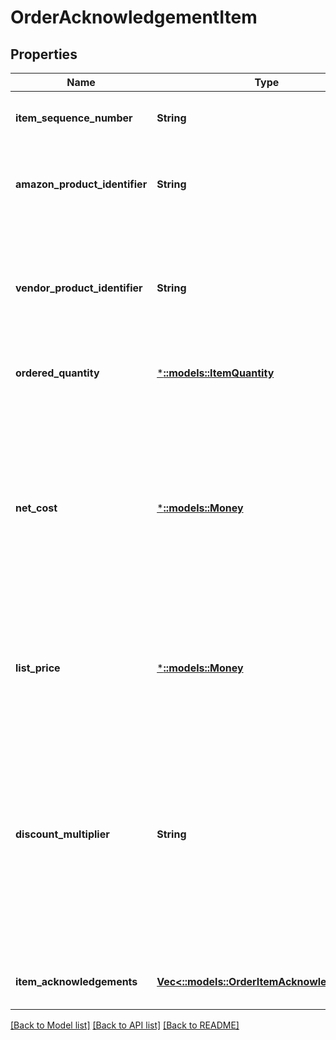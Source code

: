 # OrderAcknowledgementItem

## Properties
Name | Type | Description | Notes
------------ | ------------- | ------------- | -------------
**item_sequence_number** | **String** | Line item sequence number for the item. | [optional] [default to null]
**amazon_product_identifier** | **String** | Amazon Standard Identification Number (ASIN) of an item. | [optional] [default to null]
**vendor_product_identifier** | **String** | The vendor selected product identification of the item. Should be the same as was sent in the purchase order. | [optional] [default to null]
**ordered_quantity** | [***::models::ItemQuantity**](ItemQuantity.md) | The quantity of this item ordered. | [default to null]
**net_cost** | [***::models::Money**](Money.md) | The cost to Amazon, which should match the cost on the invoice. This is a required field. If this is left blank the file will reject in Amazon systems. Price information should not be zero or negative. Indicates a net unit price. | [default to null]
**list_price** | [***::models::Money**](Money.md) | The list price. This is required only if a vendor sells books with a list price. | [optional] [default to null]
**discount_multiplier** | **String** | The discount multiplier that should be applied to the price if a vendor sells books with a list price. This is a multiplier factor to arrive at a final discounted price. A multiplier of .90 would be the factor if a 10% discount is given. | [optional] [default to null]
**item_acknowledgements** | [**Vec<::models::OrderItemAcknowledgement>**](OrderItemAcknowledgement.md) | This is used to indicate acknowledged quantity. | [default to null]

[[Back to Model list]](../README.md#documentation-for-models) [[Back to API list]](../README.md#documentation-for-api-endpoints) [[Back to README]](../README.md)


